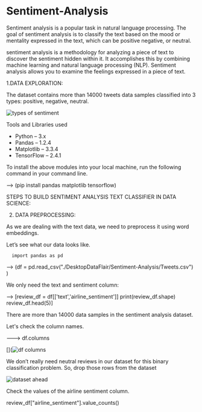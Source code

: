# Sentiment-Analysis
Sentiment analysis is a popular task in natural language processing. The goal of sentiment analysis is to classify the text based on the mood or mentality expressed in the text, which can be positive negative, or neutral.




sentiment analysis is a methodology for analyzing a piece of text to discover the sentiment hidden within it. It accomplishes this by combining machine learning and natural language processing (NLP). Sentiment analysis allows you to examine the feelings expressed in a piece of text.


1.DATA EXPLORATION:

The dataset contains more than 14000 tweets data samples classified into 3 types: positive, negative, neutral.

![types of sentiment ](https://github.com/Rajendradegala/Sentiment-Analysis/assets/140039152/c80e6cc0-73dc-4c58-ae28-834a3790fa93)


Tools and Libraries used
* Python – 3.x
* Pandas – 1.2.4
* Matplotlib – 3.3.4
* TensorFlow – 2.4.1


To install the above modules into your local machine, run the following command in your command line.

  --> (pip install pandas matplotlib tensorflow)

  STEPS TO BUILD  SENTIMENT ANALYSIS TEXT CLASSIFIER IN DATA SCIENCE:

  2. DATA PREPROCESSING:

 As we are dealing with the text data, we need to preprocess it using word embeddings.

Let’s see what our data looks like.

      import pandas as pd
  --> (df = pd.read_csv("./DesktopDataFlair/Sentiment-Analysis/Tweets.csv") )


We only need the text and sentiment column:

   -->  [review_df = df[['text','airline_sentiment']]
      print(review_df.shape)
      review_df.head(5)]

There are more than 14000 data samples in the sentiment analysis dataset.
  
   Let's check the column names.

--->  df.columns

[](![df columns](https://github.com/Rajendradegala/Sentiment-Analysis/assets/140039152/1346d955-13a6-4aed-8684-0b4e85260740)


We don’t really need neutral reviews in our dataset for this binary classification problem. So, drop those rows from the dataset

![dataset ahead](https://github.com/Rajendradegala/Sentiment-Analysis/assets/140039152/473fa705-09ab-457b-8ce1-4a95362aaf6f)

Check the values of the airline sentiment column.

  review_df["airline_sentiment"].value_counts()

